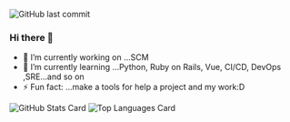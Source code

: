![GitHub last commit](https://img.shields.io/github/last-commit/naonao0001777/naonao0001777)
### Hi there 👋

<!--
**naonao0001777/naonao0001777** is a ✨ _special_ ✨ repository because its `README.md` (this file) appears on your GitHub profile.

Here are some ideas to get you started:
-->
- 🔭 I’m currently working on ...SCM
- 🌱 I’m currently learning ...Python, Ruby on Rails, Vue, CI/CD, DevOps ,SRE...and so on
- ⚡ Fun fact: ...make a tools for help a project and my work:D

<!--
- � I’m looking to collaborate on ...
- 🤔 I’m looking for help with ...
- 💬 Ask me about ...
- 📫 How to reach me: ...
- 😄 Pronouns: ...
-->

![GitHub Stats Card](https://github-readme-stats.vercel.app/api?username=naonao0001777&show_icons=true)
![Top Languages Card](https://github-readme-stats.vercel.app/api/top-langs/?username=naonao0001777&hide=javascript,html,css)
<!--[![](https://raw.githubusercontent.com/naonao0001777/naonao0001777/main/profile-summary-card-output/github/1-repos-per-language.svg)](https://github.com/vn7n24fzkq/github-profile-summary-cards)-->
<!--![Top Langs](https://github-readme-stats.vercel.app/api/top-langs/?username=naonao0001777&layout=compact&hide=html)-->




